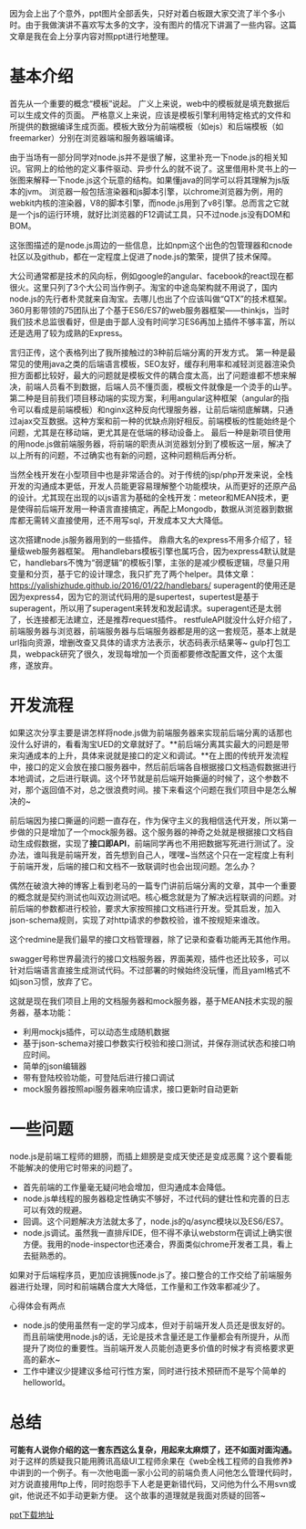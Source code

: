 因为会上出了个意外，ppt图片全部丢失，只好对着白板跟大家交流了半个多小时。由于我做演讲不喜欢写太多的文字，没有图片的情况下讲漏了一些内容。这篇文章是我在会上分享内容对照ppt进行地整理。


# 基本介绍

[](http://yalishizhude.github.io/2016/04/19/front-back-separation/3.jpg)
首先从一个重要的概念“模板”说起。
广义上来说，web中的模板就是填充数据后可以生成文件的页面。
严格意义上来说，应该是模板引擎利用特定格式的文件和所提供的数据编译生成页面。模板大致分为前端模板（如ejs）和后端模板（如freemarker）分别在浏览器端和服务器端编译。

[](http://yalishizhude.github.io/2016/04/19/front-back-separation/4.jpg)
由于当场有一部分同学对node.js并不是很了解，这里补充一下node.js的相关知识。官网上的给他的定义事件驱动、异步什么的就不说了。这里借用朴灵书上的一张图来解释一下node.js这个玩意的结构。如果懂java的同学可以将其理解为js版本的jvm。
浏览器一般包括渲染器和js脚本引擎，以chrome浏览器为例，用的webkit内核的渲染器，V8的脚本引擎，而node.js用到了v8引擎。总而言之它就是一个js的运行环境，就好比浏览器的F12调试工具，只不过node.js没有DOM和BOM。

[](http://yalishizhude.github.io/2016/04/19/front-back-separation/7.jpg)
这张图描述的是node.js周边的一些信息，比如npm这个出色的包管理器和cnode社区以及github，都在一定程度上促进了node.js的繁荣，提供了技术保障。

[](http://yalishizhude.github.io/2016/04/19/front-back-separation/6.jpg)
大公司通常都是技术的风向标，例如google的angular、facebook的react现在都很火。这里只列了3个大公司当作例子。淘宝的中途岛架构就不用说了，国内node.js的先行者朴灵就来自淘宝。去哪儿也出了个应该叫做“QTX”的技术框架。360月影带领的75团队出了个基于ES6/ES7的web服务器框架——thinkjs，当时我们技术总监很看好，但是由于鄙人没有时间学习ES6再加上插件不够丰富，所以还是选用了较为成熟的Express。

[](http://yalishizhude.github.io/2016/04/19/front-back-separation/5.jpg)
言归正传，这个表格列出了我所接触过的3种前后端分离的开发方式。
第一种是最常见的使用java之类的后端语言模板，SEO友好，缓存利用率和减轻浏览器渲染负担方面都比较好，最大的问题就是模板文件的耦合度太高，出了问题谁都不想来解决，前端人员看不到数据，后端人员不懂页面，模板文件就像是一个烫手的山芋。
第二种是目前我们项目移动端的实现方案，利用angular这种框架（angular的指令可以看成是前端模板）和nginx这种反向代理服务器，让前后端彻底解耦，只通过ajax交互数据。这种方案和前一种的优缺点刚好相反。前端模板的性能始终是个问题，尤其是在移动端，更尤其是在低端的移动设备上。
最后一种是新项目使用的用node.js做前端服务器，将前端的职责从浏览器划分到了模板这一层，解决了以上所有的问题，不过确实也有新的问题，这种问题稍后再分析。

[](http://yalishizhude.github.io/2016/04/19/front-back-separation/9.jpg)
当然全栈开发在小型项目中也是非常适合的。对于传统的jsp/php开发来说，全栈开发的沟通成本更低，开发人员能更容易理解整个功能模块，从而更好的还原产品的设计。尤其现在出现的以js语言为基础的全栈开发：meteor和MEAN技术，更是使得前后端开发用一种语言直接搞定，再配上Mongodb，数据从浏览器到数据库都无需转义直接使用，还不用写sql，开发成本又大大降低。

[](http://yalishizhude.github.io/2016/04/19/front-back-separation/10.jpg)
这次搭建node.js服务器用到的一些插件。
鼎鼎大名的express不用多介绍了，轻量级web服务器框架。
用handlebars模板引擎也属巧合，因为express4默认就是它，handlebars不愧为“弱逻辑”的模板引擎，主张的是减少模板逻辑，尽量只用变量和分页，基于它的设计理念，我只扩充了两个helper。具体文章：https://yalishizhude.github.io/2016/01/22/handlebars/
superagent的使用还是因为express4，因为它的测试代码用的是supertest，supertest是基于superagent，所以用了superagent来转发和发起请求。superagent还是太弱了，长连接都无法建立，还是推荐request插件。
restfuleAPI就没什么好介绍了，前端服务器与浏览器，前端服务器与后端服务器都是用的这一套规范，基本上就是url指向资源，增删改查又具体的请求方法表示，状态码表示结果等~
gulp打包工具，webpack研究了很久，发现每增加一个页面都要修改配置文件，这个太蛋疼，遂放弃。


# 开发流程

[](http://yalishizhude.github.io/2016/04/19/front-back-separation/12.jpg)
如果这次分享主要是讲怎样将node.js做为前端服务器来实现前后端分离的话那也没什么好讲的，看看淘宝UED的文章就好了。**前后端分离其实最大的问题是带来沟通成本的上升，具体来说就是接口的定义和调试。**在上图的传统开发流程中，接口的定义会放在接口服务器中，然后前后端各自根据接口文档造假数据进行本地调试，之后进行联调。这个环节就是前后端开始撕逼的时候了，这个参数不对，那个返回值不对，总之很浪费时间。接下来看这个问题在我们项目中是怎么解决的~

[](http://yalishizhude.github.io/2016/04/19/front-back-separation/13.jpg)
前后端因为接口撕逼的问题一直存在，作为保守主义的我相信迭代开发，所以第一步做的只是增加了一个mock服务器。这个服务器的神奇之处就是根据接口文档自动生成假数据，实现了**接口即API**，前端同学再也不用把数据写死进行测试了。没办法，谁叫我是前端开发，首先想到自己人，嘿嘿~当然这个只在一定程度上有利于前端开发，后端的接口和文档不一致联调时也会出现问题。怎么办？

[](http://yalishizhude.github.io/2016/04/19/front-back-separation/14.jpg)
偶然在破浪大神的博客上看到老马的一篇专门讲前后端分离的文章，其中一个重要的概念就是契约测试也叫双边测试吧。核心概念就是为了解决远程联调的问题。对前后端的参数都进行校验，要求大家按照接口文档进行开发。受其启发，加入json-schema规则，实现了对http请求的参数校验，谁不按规矩来谁改。

[](http://yalishizhude.github.io/2016/04/19/front-back-separation/15.jpg)
这个redmine是我们最早的接口文档管理器，除了记录和查看功能再无其他作用。

[](http://yalishizhude.github.io/2016/04/19/front-back-separation/16.jpg)
swagger号称世界最流行的接口文档服务器，界面美观，插件也还比较多，可以针对后端语言直接生成测试代码。不过部署的时候始终没玩懂，而且yaml格式不如json习惯，放弃了它。

[](http://yalishizhude.github.io/2016/04/19/front-back-separation/17.jpg)
这就是现在我们项目上用的文档服务器和mock服务器，基于MEAN技术实现的服务器，基本功能：
* 利用mockjs插件，可以动态生成随机数据
* 基于json-schema对接口参数实行校验和接口测试，并保存测试状态和接口响应时间。
* 简单的json编辑器
* 带有登陆校验功能，可登陆后进行接口调试
* mock服务器按照api服务器来响应请求，接口更新时自动更新

# 一些问题

[](http://yalishizhude.github.io/2016/04/19/front-back-separation/19.jpg)
node.js是前端工程师的翅膀，而插上翅膀是变成天使还是变成恶魔？这个要看能不能解决的使用它时带来的问题了。
* 首先前端的工作量毫无疑问地会增加，但沟通成本会降低。
* node.js单线程的服务器稳定性确实不够好，不过代码的健壮性和完善的日志可以有效的规避。
* 回调。这个问题解决方法就太多了，node.js的q/async模块以及ES6/ES7。
* node.js调试。虽然我一直排斥IDE，但不得不承认webstorm在调试上确实很方便。我用的node-inspector也还凑合，界面类似chrome开发者工具，看上去挺熟悉的。

[](http://yalishizhude.github.io/2016/04/19/front-back-separation/20.jpg)
如果对于后端程序员，更加应该拥簇node.js了。接口整合的工作交给了前端服务器进行处理，同时和前端耦合度大大降低，工作量和工作效率都减少了。

[](http://yalishizhude.github.io/2016/04/19/front-back-separation/21.jpg)
心得体会有两点
* node.js的使用虽然有一定的学习成本，但对于前端开发人员还是很友好的。而且前端使用node.js的话，无论是技术含量还是工作量都会有所提升，从而提升了岗位的重要性。当前端开发人员能创造更多价值的时候才有资格要求更高的薪水~
* 工作中建议少提建议多给可行性方案，同时进行技术预研而不是写个简单的helloworld。

# 总结

**可能有人说你介绍的这一套东西这么复杂，用起来太麻烦了，还不如面对面沟通。**
对于这样的质疑我只能用腾讯高级UI工程师余果在《web全栈工程师的自我修养》中讲到的一个例子。有一次他电面一家小公司的前端负责人问他怎么管理代码时，对方说直接用ftp上传，同时抱怨手下人老是更新错代码，又问他为什么不用svn或git，他说还不如手动更新方便。
这个故事的道理就是我面对质疑的回答~

[ppt下载地址](https://github.com/yalishizhude/front-back-separation.git)
